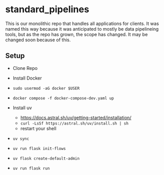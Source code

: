 # standard_pipelines

This is our monolithic repo that handles all applications for clients. It was named this way because it was anticipated to mostly be data pipelineing tools, but as the repo has grown, the scope has changed. It may be changed soon because of this.

## Setup
- Clone Repo
- Install Docker
- `sudo usermod -aG docker $USER`
- `docker compose -f docker-compose-dev.yaml up`

- Install uv
  - https://docs.astral.sh/uv/getting-started/installation/
  - `curl -LsSf https://astral.sh/uv/install.sh | sh`
  - restart your shell
- `uv sync`
- `uv run flask init-flows`
- `uv flask create-default-admin`
- `uv run flask run`

